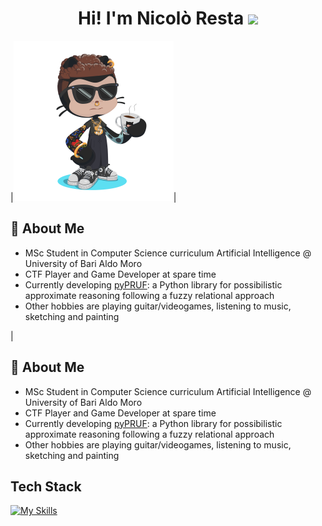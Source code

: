 <h1 align="center"> Hi! I'm Nicolò Resta <img src="https://media.giphy.com/media/hvRJCLFzcasrR4ia7z/giphy.gif" width="35"></h1>

|<img src="https://github.com/ashkihotah/ashkihotah/blob/main/my_octocat.png" width="256">|<div><h2>🚀 About Me</h2><ul><li> MSc Student in Computer Science curriculum Artificial Intelligence @ University of Bari Aldo Moro </li><li> CTF Player and Game Developer at spare time </li><li> Currently developing [pyPRUF](https://github.com/ashkihotah/pyPRUF): a Python library for possibilistic approximate reasoning following a fuzzy relational approach </li><li> Other hobbies are playing guitar/videogames, listening to music, sketching and painting </li></ul></div>|

## 🚀 About Me
- MSc Student in Computer Science curriculum Artificial Intelligence @ University of Bari Aldo Moro
- CTF Player and Game Developer at spare time
- Currently developing [pyPRUF](https://github.com/ashkihotah/pyPRUF): a Python library for possibilistic approximate reasoning following a fuzzy relational approach
- Other hobbies are playing guitar/videogames, listening to music, sketching and painting

## Tech Stack
[![My Skills](https://skillicons.dev/icons?i=linux,kali,bash,powershell,c,cpp,cmake,java,mysql,py,pytorch,tensorflow,godot,matlab,php,html,javascript,processing,md,git,github,docker,vscode,neovim,vim,pycharm,sublime,idea,eclipse,latex)](https://skillicons.dev)
